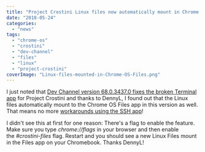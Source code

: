 ```yaml
---
title: "Project Crostini Linux files now automatically mount in Chrome OS Files app"
date: "2018-05-24"
categories: 
  - "news"
tags: 
  - "chrome-os"
  - "crostini"
  - "dev-channel"
  - "files"
  - "linux"
  - "project-crostini"
coverImage: "Linux-files-mounted-in-Chrome-OS-Files.png"
---
```


I just noted that [Dev Channel version 68.0.3437.0 fixes the broken Terminal app](https://www.aboutchromebooks.com/news/dev-channel-update-68-0-3437-0-fixes-terminal-app-for-project-crostini/) for Project Crostini and thanks to DennyL, I found out that the Linux files automatically mount to the Chrome OS Files app in this version as well. That means no more [workarounds using the SSH app](https://www.aboutchromebooks.com/how-to/how-to-mount-linux-container-files-in-the-chrome-os-files-app-for-project-crostini/)!

I didn't see this at first for one reason: There's a flag to enable the feature. Make sure you type _chrome://flags_ in your browser and then enable the _#crostini-files_ flag. Restart and you should see a new Linux Files mount in the Files app on your Chromebook. Thanks DennyL!

